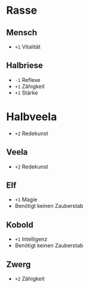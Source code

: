 # Rasse

## Mensch
  * `+1` Vitalität


## Halbriese
  * `-1` Reflexe
  * `+1` Zähigkeit
  * `+1` Stärke


# Halbveela
  * `+2` Redekunst


## Veela
  * `+2` Redekunst


## Elf
  * `+1` Magie
  * Benötigt keinen Zauberstab


## Kobold
  * `+1` Intelligenz
  * Benötigt keinen Zauberstab


## Zwerg
  * `+2` Zähigkeit